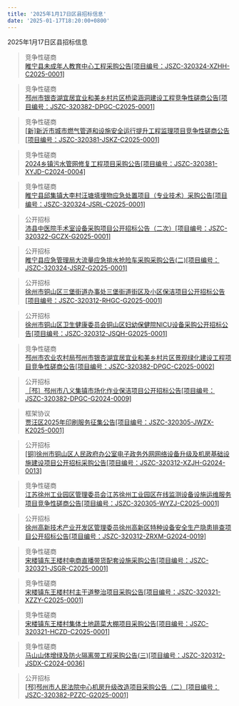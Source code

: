 ```yaml
---
title: '2025年1月17日区县招标信息'
date: '2025-01-17T18:20:00+0800'
---
```

2025年1月17日区县招标信息
<!--more-->
>竞争性磋商<br>
>[睢宁县未成年人教育中心工程采购公告[项目编号：JSZC-320324-XZHH-C2025-0001]](http://czj.xz.gov.cn/Home/HomeDetails?type=0&articleid=798a62a7-185e-46e8-83db-86b192b01b91)

>竞争性磋商<br>
>[邳州市银杏湖宜居宜业和美乡村片区桥梁涵洞建设工程竞争性磋商公告[项目编号：JSZC-320382-DPGC-C2025-0001]](http://czj.xz.gov.cn/Home/HomeDetails?type=0&articleid=a80048de-9c6d-4c2a-8a48-b5803a21b6d7)

>竞争性磋商<br>
>[[新]新沂市城市燃气管道和设施安全运行提升工程监理项目竞争性磋商公告[项目编号：JSZC-320381-JSKZ-C2025-0001]](http://czj.xz.gov.cn/Home/HomeDetails?type=0&articleid=8cd06e70-9765-492c-af03-8a2c0d07f930)

>竞争性磋商<br>
>[2024乡镇污水管网修复工程项目采购公告[项目编号：JSZC-320381-XYJD-C2024-0004]](http://czj.xz.gov.cn/Home/HomeDetails?type=0&articleid=3a2933a5-b8e1-4e67-9b71-c36fdbfdc4e3)

>竞争性磋商<br>
>[睢宁县邱集镇大李村汪塘填埋物应急处置项目（专业技术）采购公告[项目编号：JSZC-320324-JSRL-C2025-0001]](http://czj.xz.gov.cn/Home/HomeDetails?type=0&articleid=18425690-3556-41ca-bfa4-02da89739cdc)

>公开招标<br>
>[沛县中医院手术室设备采购项目公开招标公告（二次）[项目编号：JSZC-320322-GCZX-G2025-0001]](http://czj.xz.gov.cn/Home/HomeDetails?type=0&articleid=8e9760ad-72c7-412c-8440-cbd5560fe829)

>公开招标<br>
>[睢宁县应急管理局大流量应急排水抢险车采购采购公告(二)[项目编号：JSZC-320324-JSRZ-G2025-0001]](http://czj.xz.gov.cn/Home/HomeDetails?type=0&articleid=edae933f-562d-44dd-bb8a-615f5df986b1)

>公开招标<br>
>[徐州市铜山区三堡街道办事处三堡街道街区及小区保洁项目公开招标公告[项目编号：JSZC-320312-RHGC-G2025-0001]](http://czj.xz.gov.cn/Home/HomeDetails?type=0&articleid=f64cd59d-1319-402b-882f-1f192c97728e)

>公开招标<br>
>[徐州市铜山区卫生健康委员会铜山区妇幼保健院NICU设备采购公开招标公告[项目编号：JSZC-320312-JSQH-G2025-0001]](http://czj.xz.gov.cn/Home/HomeDetails?type=0&articleid=e7f071d7-7eb6-42db-a902-d03fdef9f000)

>竞争性磋商<br>
>[邳州市农业农村局邳州市银杏湖宜居宜业和美乡村片区景观绿化建设工程项目竞争性磋商公告[项目编号：JSZC-320382-DPGC-C2025-0002]](http://czj.xz.gov.cn/Home/HomeDetails?type=0&articleid=71c6dc4b-f5e3-4a26-a8d9-91a98cffdccd)

>公开招标<br>
>[［邳］邳州市八义集镇市场化作业保洁项目公开招标公告[项目编号：JSZC-320382-DPGC-G2024-0009]](http://czj.xz.gov.cn/Home/HomeDetails?type=0&articleid=0e3ab1ba-a724-4f9d-89ac-d96d55700db4)

>框架协议<br>
>[贾汪区2025年印刷服务征集公告[项目编号：JSZC-320305-JWZX-K2025-0001]](http://czj.xz.gov.cn/Home/HomeDetails?type=0&articleid=03acd616-f2c5-4c90-8c1c-b5e489bb21da)

>公开招标<br>
>[[铜]徐州市铜山区人民政府办公室电子政务外网网络设备升级及机房基础设施建设项目公开招标采购公告[项目编号：JSZC-320312-XZJH-G2024-0013]](http://czj.xz.gov.cn/Home/HomeDetails?type=0&articleid=364708f6-93d6-4384-be66-a8864bcc01b8)

>竞争性磋商<br>
>[江苏徐州工业园区管理委员会江苏徐州工业园区在线监测设备设施运维服务项目竞争性磋商公告[项目编号：JSZC-320305-WYZJ-C2025-0001]](http://czj.xz.gov.cn/Home/HomeDetails?type=0&articleid=943cd92c-01eb-4e18-811d-5daff9f6790a)

>公开招标<br>
>[徐州高新技术产业开发区管理委员徐州高新区特种设备安全生产隐患排查项目公开招标公告[项目编号：JSZC-320312-ZRXM-G2024-0019]](http://czj.xz.gov.cn/Home/HomeDetails?type=0&articleid=5e62550a-a9c9-4731-b1ac-2e3effd93d63)

>竞争性磋商<br>
>[宋楼镇东王楼村电商直播带货配套设施采购公告[项目编号：JSZC-320321-JSGR-C2025-0001]](http://czj.xz.gov.cn/Home/HomeDetails?type=0&articleid=cf5257a4-c416-493b-855f-d64cae2ff152)

>竞争性磋商<br>
>[宋楼镇东王楼村村主干道整治项目采购公告[项目编号：JSZC-320321-XZZY-C2025-0001]](http://czj.xz.gov.cn/Home/HomeDetails?type=0&articleid=d628a0c0-3d68-4ee9-88a8-c9bf90fa55d9)

>竞争性磋商<br>
>[宋楼镇东王楼村集体土地蔬菜大棚项目采购公告[项目编号：JSZC-320321-HCZD-C2025-0001]](http://czj.xz.gov.cn/Home/HomeDetails?type=0&articleid=2759dd38-5435-41dc-a487-5449dbaff161)

>竞争性磋商<br>
>[马山山体增绿及防火隔离带工程采购公告(三)[项目编号：JSZC-320312-JSDX-C2024-0036]](http://czj.xz.gov.cn/Home/HomeDetails?type=0&articleid=e5c7bacb-1a62-473b-952a-c777780f5e8e)

>公开招标<br>
>[[邳]邳州市人民法院中心机房升级改造项目采购公告（二）[项目编号：JSZC-320382-PZZC-G2025-0001]](http://czj.xz.gov.cn/Home/HomeDetails?type=0&articleid=5fccf167-a8ed-4e57-89b6-3e8df5912ec5)

